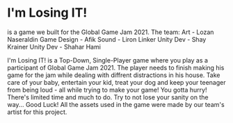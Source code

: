 # I'm Losing IT! 
is a game we built for the Global Game Jam 2021. 
The team: 
Art - Lozan Naseraldin 
Game Design - Afik 
Sound - Liron Linker 
Unity Dev - Shay Krainer 
Unity Dev - Shahar Hami

I'm Losing IT! is a Top-Down, Single-Player game where you play as a participant of Global Game Jam 2021. 
The player needs to finish making his game for the jam while dealing with diffrent distractions in his house. 
Take care of your baby, entertain your kid, treat your dog and keep your teenager from being loud - all while trying to make your game! You gotta hurry! 
There's limited time and much to do. Try to not lose your sanity on the way... Good Luck! 
All the assets used in the game were made by our team's artist for this project.
